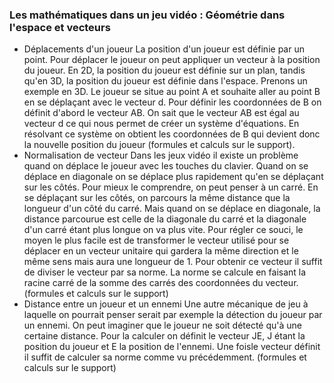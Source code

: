 ### Les mathématiques dans un jeu vidéo : Géométrie dans l'espace et vecteurs
- Déplacements d'un joueur
La position d'un joueur est définie par un point. Pour déplacer le joueur on peut appliquer un vecteur à la position du joueur. En 2D, la position du joueur est définie sur un plan, tandis qu'en 3D, la position du joueur est définie dans l'espace. Prenons un exemple en 3D. Le joueur se situe au point A et souhaite aller au point B en se déplaçant avec le vecteur d. Pour définir les coordonnées de B on définit d'abord le vecteur AB. On sait que le vecteur AB est égal au vecteur d ce qui nous permet de créer un système d'équations. En résolvant ce système on obtient les coordonnées de B qui devient donc la nouvelle position du joueur (formules et calculs sur le support).
- Normalisation de vecteur
Dans les jeux vidéo il existe un problème quand on déplace le joueur avec les touches du clavier. Quand on se déplace en diagonale on se déplace plus rapidement qu'en se déplaçant sur les côtés. Pour mieux le comprendre, on peut penser à un carré. En se déplaçant sur les côtés, on parcours la même distance que la longueur d'un côté du carré. Mais quand on se déplace en diagonale, la distance parcourue est celle de la diagonale du carré et la diagonale d'un carré étant plus longue on va plus vite. Pour régler ce souci, le moyen le plus facile est de transformer le vecteur utilisé pour se déplacer en un vecteur unitaire qui gardera la même direction et le même sens mais aura une longueur de 1. Pour obtenir ce vecteur il suffit de diviser le vecteur par sa norme. La norme se calcule en faisant la racine carré de la somme des carrés des coordonnées du vecteur. (formules et calculs sur le support)
- Distance entre un joueur et un ennemi
Une autre mécanique de jeu à laquelle on pourrait penser serait par exemple la détection du joueur par un ennemi. On peut imaginer que le joueur ne soit détecté qu'à une certaine distance. Pour la calculer on définit le vecteur JE, J étant la position du joueur et E la position de l'ennemi. Une foisle vecteur définit il suffit de calculer sa norme comme vu précédemment. (formules et calculs sur le support)